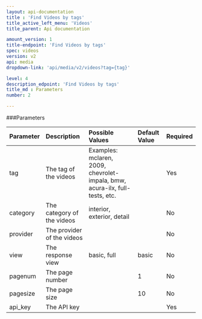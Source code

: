 ```yaml
---
layout: api-documentation
title : 'Find Videos by tags'
title_active_left_menu: 'Videos'
title_parent: Api documentation

amount_version: 1
title-endpoint: 'Find Videos by tags'
spec: videos
version: v2
api: media
dropdown-link: 'api/media/v2/videos?tag={tag}'

level: 4
description_edpoint: 'Find Videos by tags'
title_md : Parameters
number: 2

---
```



###Parameters

| Parameter     | Description                           | Possible Values                                                             | Default Value | Required |
|:--------------|:--------------------------------------|:----------------------------------------------------------------------------|:------------- |:-------- |
| tag           | The tag of the videos                 | Examples: mclaren, 2009, chevrolet-impala, bmw, acura-ilx, full-tests, etc. |               | Yes      |
| category      | The category of the videos            | interior, exterior, detail                                                  |               | No       |
| provider      | The provider of the videos            |                                                                             |               | No       |
| view          | The response view                     | basic, full                                                                 | basic         | No       |
| pagenum       | The page number                       |                                                                             | 1             | No       |
| pagesize      | The page size                         |                                                                             | 10            | No       |
| api_key       | The API key                           |                                                                             |               | Yes      |


